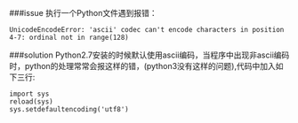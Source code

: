 ###issue
执行一个Python文件遇到报错：
```
UnicodeEncodeError: 'ascii' codec can't encode characters in position 4-7: ordinal not in range(128)
```
###solution
Python2.7安装的时候默认使用ascii编码，当程序中出现非ascii编码时，python的处理常常会报这样的错，(python3没有这样的问题),代码中加入如下三行:

```
import sys
reload(sys)
sys.setdefaultencoding('utf8')
```

